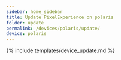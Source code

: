 ```yaml
---
sidebar: home_sidebar
title: Update PixelExperience on polaris
folder: update
permalink: /devices/polaris/update/
device: polaris
---
```

{% include templates/device_update.md %}
